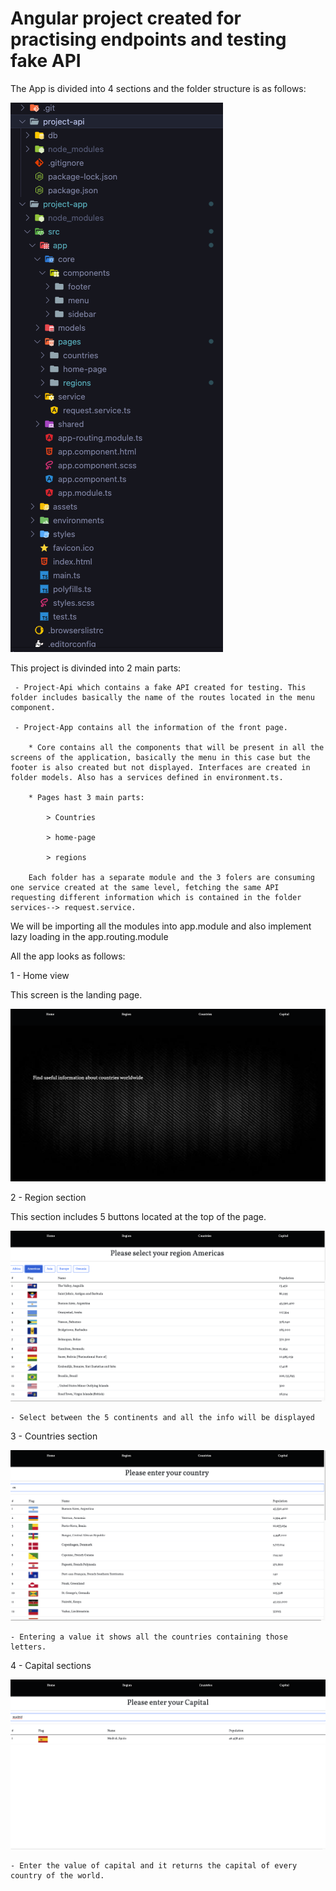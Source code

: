 # Angular project created for practising endpoints and testing fake API

The App is divided into 4 sections and the folder structure is as follows:

<img src="./screenshots/folders2.png"/>

This project is divinded into 2 main parts:

     - Project-Api which contains a fake API created for testing. This folder includes basically the name of the routes located in the menu component.

     - Project-App contains all the information of the front page.

        * Core contains all the components that will be present in all the screens of the application, basically the menu in this case but the footer is also created but not displayed. Interfaces are created in folder models. Also has a services defined in environment.ts.

        * Pages hast 3 main parts:

            > Countries

            > home-page

            > regions

        Each folder has a separate module and the 3 folers are consuming one service created at the same level, fetching the same API requesting different information which is contained in the folder services--> request.service.


We will be importing all the modules into app.module and also implement lazy loading in the app.routing.module


All the app looks as follows:

1 - Home view 

This screen is the landing page.

<img src="./screenshots/Home.png"/>

2 - Region section

This section includes 5 buttons located at the top of the page.

<img src="./screenshots/Region.png"/>

    - Select between the 5 continents and all the info will be displayed

3 - Countries section

<img src="./screenshots/Country.png"/>

    - Entering a value it shows all the countries containing those letters.
    
4 - Capital sections

<img src="./screenshots/Capital.png"/>

    - Enter the value of capital and it returns the capital of every country of the world.
